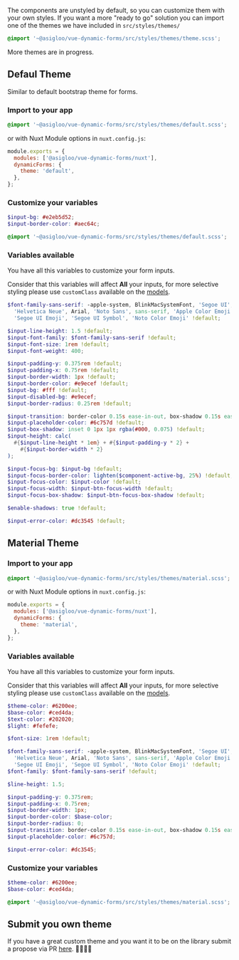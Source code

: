 The components are unstyled by default, so you can customize them with your own styles. If you want a more "ready to go" solution you can import one of the themes we have included in `src/styles/themes/`

```scss
@import '~@asigloo/vue-dynamic-forms/src/styles/themes/theme.scss';
```

More themes are in progress.

## Defaul Theme

Similar to default bootstrap theme for forms.

### Import to your app

```scss
@import '~@asigloo/vue-dynamic-forms/src/styles/themes/default.scss';
```

or with Nuxt Module options in `nuxt.config.js`:

```javascript [nuxt.config.js]
module.exports = {
  modules: ['@asigloo/vue-dynamic-forms/nuxt'],
  dynamicForms: {
    theme: 'default',
  },
};
```

### Customize your variables

```scss
$input-bg: #e2eb5d52;
$input-border-color: #aec64c;

@import '~@asigloo/vue-dynamic-forms/src/styles/themes/default.scss';
```

### Variables available

You have all this variables to customize your form inputs.

Consider that this variables will affect **All** your inputs, for more selective styling please use `customClass` available on the [models](./models.md).

```scss
$font-family-sans-serif: -apple-system, BlinkMacSystemFont, 'Segoe UI', Roboto,
  'Helvetica Neue', Arial, 'Noto Sans', sans-serif, 'Apple Color Emoji',
  'Segoe UI Emoji', 'Segoe UI Symbol', 'Noto Color Emoji' !default;

$input-line-height: 1.5 !default;
$input-font-family: $font-family-sans-serif !default;
$input-font-size: 1rem !default;
$input-font-weight: 400;

$input-padding-y: 0.375rem !default;
$input-padding-x: 0.75rem !default;
$input-border-width: 1px !default;
$input-border-color: #e9ecef !default;
$input-bg: #fff !default;
$input-disabled-bg: #e9ecef;
$input-border-radius: 0.25rem !default;

$input-transition: border-color 0.15s ease-in-out, box-shadow 0.15s ease-in-out !default;
$input-placeholder-color: #6c757d !default;
$input-box-shadow: inset 0 1px 1px rgba(#000, 0.075) !default;
$input-height: calc(
  #{$input-line-height * 1em} + #{$input-padding-y * 2} +
    #{$input-border-width * 2}
);

$input-focus-bg: $input-bg !default;
$input-focus-border-color: lighten($component-active-bg, 25%) !default;
$input-focus-color: $input-color !default;
$input-focus-width: $input-btn-focus-width !default;
$input-focus-box-shadow: $input-btn-focus-box-shadow !default;

$enable-shadows: true !default;

$input-error-color: #dc3545 !default;
```

## Material Theme

### Import to your app

```scss
@import '~@asigloo/vue-dynamic-forms/src/styles/themes/material.scss';
```

or with Nuxt Module options in `nuxt.config.js`:

```javascript [nuxt.config.js]
module.exports = {
  modules: ['@asigloo/vue-dynamic-forms/nuxt'],
  dynamicForms: {
    theme: 'material',
  },
};
```

### Variables available

You have all this variables to customize your form inputs.

Consider that this variables will affect **All** your inputs, for more selective styling please use `customClass` available on the [models](./models.md).

```scss
$theme-color: #6200ee;
$base-color: #ced4da;
$text-color: #202020;
$light: #fefefe;

$font-size: 1rem !default;

$font-family-sans-serif: -apple-system, BlinkMacSystemFont, 'Segoe UI', Roboto,
  'Helvetica Neue', Arial, 'Noto Sans', sans-serif, 'Apple Color Emoji',
  'Segoe UI Emoji', 'Segoe UI Symbol', 'Noto Color Emoji' !default;
$font-family: $font-family-sans-serif !default;

$line-height: 1.5;

$input-padding-y: 0.375rem;
$input-padding-x: 0.75rem;
$input-border-width: 1px;
$input-border-color: $base-color;
$input-border-radius: 0;
$input-transition: border-color 0.15s ease-in-out, box-shadow 0.15s ease-in-out;
$input-placeholder-color: #6c757d;

$input-error-color: #dc3545;
```

### Customize your variables

```scss
$theme-color: #6200ee;
$base-color: #ced4da;

@import '~@asigloo/vue-dynamic-forms/src/styles/themes/material.scss';
```

## Submit you own theme

If you have a great custom theme and you want it to be on the library submit a propose via PR [here](https://github.com/alvarosaburido/vue-dynamic-forms/pulls). 👩‍🎤👨‍🎤
